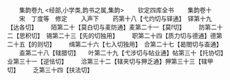 <!-- { "loadSidebar": true } -->






　　集韵卷九
<经部,小学类,韵书之属,集韵>
　　钦定四库全书
　　集韵卷十
　　宋　丁度等　修定
　　入声下
　　药第十八【弋灼切与铎通】　铎第十九【达各切】
　　陌第二十【莫白切与麦防通】麦第二十一【莫切】
　　防第二十二【思积切】　锡第二十三【先的切独用】
　　职第二十四【质力切与德通】德第二十五【的则切】
　　缉第二十六【七入切独用】　合第二十七【曷閤切与盇通】
　　盇第二十八【辖腊切】　　叶第二十九【弋涉切与帖业通】帖第三十【托协切】　　　业第三十一【逆怯切】
　　洽第三十二【辖夹切与狎乏通】狎第三十三【辖甲切】
　　乏第三十四【扶法切】
